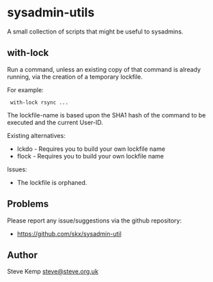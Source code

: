 sysadmin-utils
==============

A small collection of scripts that might be useful to sysadmins.


with-lock
---------

Run a command, unless an existing copy of that command is already running,
via the creation of a temporary lockfile.

For example:

     with-lock rsync ...

The lockfile-name is based upon the SHA1 hash of the command to
be executed and the current User-ID.

Existing alternatives:

 * lckdo - Requires you to build your own lockfile name
 * flock - Requires you to build your own lockfile name

Issues:

 * The lockfile is orphaned.



Problems
--------

Please report any issue/suggestions via the github repository:

* https://github.com/skx/sysadmin-util


Author
------

Steve Kemp <steve@steve.org.uk>
